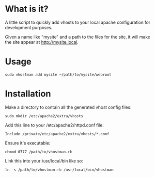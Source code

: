 What is it?
===========

A little script to quickly add vhosts to your local apache configuration for development purposes.

Given a name like "mysite" and a path to the files for the site, it will make the site appear at http://mysite.local.

Usage
=====

	sudo vhostman add mysite ~/path/to/mysite/webroot

Installation
============

Make a directory to contain all the generated vhost config files:
	
	sudo mkdir /etc/apache2/extra/vhosts
	
Add this line to your /etc/apache2/httpd.conf file:
	
	Include /private/etc/apache2/extra/vhosts/*.conf
	
Ensure it's executable:

	chmod 0777 /path/to/vhostman.rb
	
Link this into your /usr/local/bin like so:

	ln -s /path/to/vhostman.rb /usr/local/bin/vhostman
